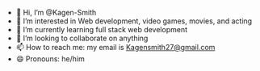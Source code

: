 - 👋 Hi, I’m @Kagen-Smith
- 👀 I’m interested in Web development, video games, movies, and acting
- 🌱 I’m currently learning full stack web development
- 💞️ I’m looking to collaborate on anything
- 📫 How to reach me: my email is Kagensmith27@gmail.com
- 😄 Pronouns: he/him

<!---
Kagen-Smith/Kagen-Smith is a ✨ special ✨ repository because its `README.md` (this file) appears on your GitHub profile.
You can click the Preview link to take a look at your changes.
--->
